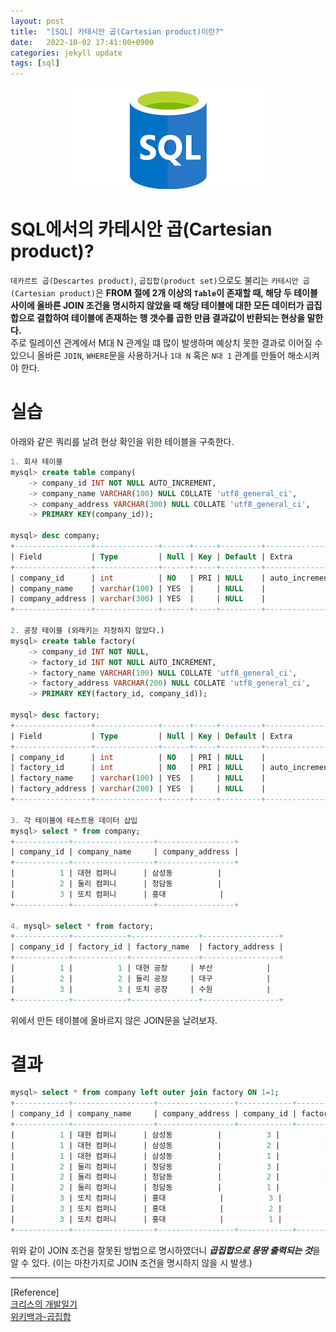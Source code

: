 ```yaml
---
layout: post
title:  "[SQL] 카테시안 곱(Cartesian product)이란?"
date:   2022-10-02 17:41:00+0900
categories: jekyll update
tags: [sql]
---
```

<p align="center"><img src="/assets/img/blog/정보/SQL.png"></p>

# SQL에서의 카테시안 곱(Cartesian product)?
`데카르트 곱(Descartes product)`, `곱집합(product set)`으로도 불리는 `카테시안 곱(Cartesian product)`은 **FROM 절에 2개 이상의 `Table`이 존재할 때, 해당 두 테이블 사이에 올바른 JOIN 조건을 명시하지 않았을 때 해당 테이블에 대한 모든 데이터가 곱집합으로 결합하여 테이블에 존재하는 행 갯수를 곱한 만큼 결과값이 반환되는 현상을 말한다.**  
주로 릴레이션 관계에서 M대 N 관계일 떄 많이 발생하며 예상치 못한 결과로 이어질 수 있으니 올바른 `JOIN`, `WHERE`문을 사용하거나 `1대 N` 혹은 `N대 1` 관계를 만들어 해소시켜야 한다.  

# 실습
아래와 같은 쿼리를 날려 현상 확인을 위한 테이블을 구축한다.  

```sql
1. 회사 테이블
mysql> create table company(
    -> company_id INT NOT NULL AUTO_INCREMENT,
    -> company_name VARCHAR(100) NULL COLLATE 'utf8_general_ci',
    -> company_address VARCHAR(300) NULL COLLATE 'utf8_general_ci',
    -> PRIMARY KEY(company_id));

mysql> desc company;
+-----------------+--------------+------+-----+---------+----------------+
| Field           | Type         | Null | Key | Default | Extra          |
+-----------------+--------------+------+-----+---------+----------------+
| company_id      | int          | NO   | PRI | NULL    | auto_increment |
| company_name    | varchar(100) | YES  |     | NULL    |                |
| company_address | varchar(300) | YES  |     | NULL    |                |
+-----------------+--------------+------+-----+---------+----------------+

2. 공장 테이블 (외래키는 지정하지 않았다.)
mysql> create table factory(
    -> company_id INT NOT NULL,
    -> factory_id INT NOT NULL AUTO_INCREMENT,
    -> factory_name VARCHAR(100) NULL COLLATE 'utf8_general_ci',
    -> factory_address VARCHAR(200) NULL COLLATE 'utf8_general_ci',
    -> PRIMARY KEY(factory_id, company_id));

mysql> desc factory;
+-----------------+--------------+------+-----+---------+----------------+
| Field           | Type         | Null | Key | Default | Extra          |
+-----------------+--------------+------+-----+---------+----------------+
| company_id      | int          | NO   | PRI | NULL    |                |
| factory_id      | int          | NO   | PRI | NULL    | auto_increment |
| factory_name    | varchar(100) | YES  |     | NULL    |                |
| factory_address | varchar(200) | YES  |     | NULL    |                |
+-----------------+--------------+------+-----+---------+----------------+

3. 각 테이블에 테스트용 데이터 삽입
mysql> select * from company;
+------------+------------------+-----------------+
| company_id | company_name     | company_address |
+------------+------------------+-----------------+
|          1 | 대현 컴퍼니      | 삼성동          |
|          2 | 둘리 컴퍼니      | 청담동          |
|          3 | 또치 컴퍼니      | 홍대            |
+------------+------------------+-----------------+

4. mysql> select * from factory;
+------------+------------+---------------+-----------------+
| company_id | factory_id | factory_name  | factory_address |
+------------+------------+---------------+-----------------+
|          1 |          1 | 대현 공장     | 부산            |
|          2 |          2 | 둘리 공장     | 대구            |
|          3 |          3 | 또치 공장     | 수원            |
+------------+------------+---------------+-----------------+
```

위에서 만든 테이블에 올바르지 않은 JOIN문을 날려보자.  

# 결과

```sql
mysql> select * from company left outer join factory ON 1=1;
+------------+------------------+-----------------+------------+------------+---------------+-----------------+
| company_id | company_name     | company_address | company_id | factory_id | factory_name  | factory_address |
+------------+------------------+-----------------+------------+------------+---------------+-----------------+
|          1 | 대현 컴퍼니      | 삼성동          |          3 |          3 | 또치 공장     | 수원            |
|          1 | 대현 컴퍼니      | 삼성동          |          2 |          2 | 둘리 공장     | 대구            |
|          1 | 대현 컴퍼니      | 삼성동          |          1 |          1 | 대현 공장     | 부산            |
|          2 | 둘리 컴퍼니      | 청담동          |          3 |          3 | 또치 공장     | 수원            |
|          2 | 둘리 컴퍼니      | 청담동          |          2 |          2 | 둘리 공장     | 대구            |
|          2 | 둘리 컴퍼니      | 청담동          |          1 |          1 | 대현 공장     | 부산            |
|          3 | 또치 컴퍼니      | 홍대            |          3 |          3 | 또치 공장     | 수원            |
|          3 | 또치 컴퍼니      | 홍대            |          2 |          2 | 둘리 공장     | 대구            |
|          3 | 또치 컴퍼니      | 홍대            |          1 |          1 | 대현 공장     | 부산            |
+------------+------------------+-----------------+------------+------------+---------------+-----------------+
```

위와 같이 JOIN 조건을 잘못된 방법으로 명시하였더니 ***곱집합으로 몽땅 출력되는 것***을 알 수 있다. (이는 마찬가지로 JOIN 조건을 명시하지 않을 시 발생.)  
  
  
---  
[Reference]  
[크리스의 개발일기](https://devlogofchris.tistory.com/29)  
[위키백과-곱집합](https://ko.wikipedia.org/wiki/%EA%B3%B1%EC%A7%91%ED%95%A9)  